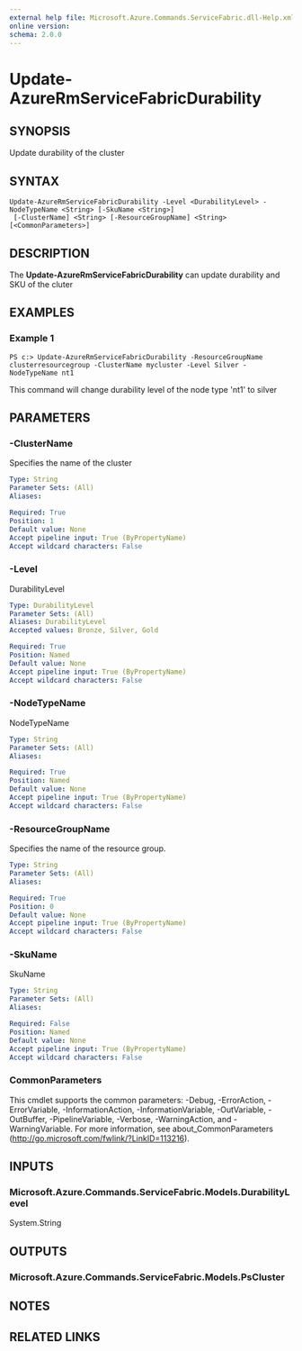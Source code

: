 ```yaml
---
external help file: Microsoft.Azure.Commands.ServiceFabric.dll-Help.xml
online version: 
schema: 2.0.0
---
```


# Update-AzureRmServiceFabricDurability

## SYNOPSIS
Update durability of the cluster

## SYNTAX

```
Update-AzureRmServiceFabricDurability -Level <DurabilityLevel> -NodeTypeName <String> [-SkuName <String>]
 [-ClusterName] <String> [-ResourceGroupName] <String> [<CommonParameters>]
```

## DESCRIPTION
The **Update-AzureRmServiceFabricDurability** can update durability and SKU of the cluter 

## EXAMPLES

### Example 1
```
PS c:> Update-AzureRmServiceFabricDurability -ResourceGroupName clusterresourcegroup -ClusterName mycluster -Level Silver -NodeTypeName nt1
```

This command will change durability level of the node type 'nt1' to silver

## PARAMETERS

### -ClusterName
Specifies the name of the cluster

```yaml
Type: String
Parameter Sets: (All)
Aliases: 

Required: True
Position: 1
Default value: None
Accept pipeline input: True (ByPropertyName)
Accept wildcard characters: False
```

### -Level
DurabilityLevel

```yaml
Type: DurabilityLevel
Parameter Sets: (All)
Aliases: DurabilityLevel
Accepted values: Bronze, Silver, Gold

Required: True
Position: Named
Default value: None
Accept pipeline input: True (ByPropertyName)
Accept wildcard characters: False
```

### -NodeTypeName
NodeTypeName

```yaml
Type: String
Parameter Sets: (All)
Aliases: 

Required: True
Position: Named
Default value: None
Accept pipeline input: True (ByPropertyName)
Accept wildcard characters: False
```

### -ResourceGroupName
Specifies the name of the resource group.

```yaml
Type: String
Parameter Sets: (All)
Aliases: 

Required: True
Position: 0
Default value: None
Accept pipeline input: True (ByPropertyName)
Accept wildcard characters: False
```

### -SkuName
SkuName

```yaml
Type: String
Parameter Sets: (All)
Aliases: 

Required: False
Position: Named
Default value: None
Accept pipeline input: True (ByPropertyName)
Accept wildcard characters: False
```

### CommonParameters
This cmdlet supports the common parameters: -Debug, -ErrorAction, -ErrorVariable, -InformationAction, -InformationVariable, -OutVariable, -OutBuffer, -PipelineVariable, -Verbose, -WarningAction, and -WarningVariable. For more information, see about_CommonParameters (http://go.microsoft.com/fwlink/?LinkID=113216).

## INPUTS

### Microsoft.Azure.Commands.ServiceFabric.Models.DurabilityLevel
System.String

## OUTPUTS

### Microsoft.Azure.Commands.ServiceFabric.Models.PsCluster

## NOTES

## RELATED LINKS

